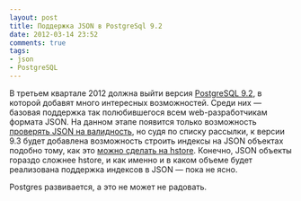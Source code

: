 ```yaml
---
layout: post
title: Поддержка JSON в PostgreSql 9.2
date: 2012-03-14 23:52
comments: true
tags:
- json
- PostgreSQL
---
```


В третьем квартале 2012 должна выйти версия [PostgreSQL 9.2](http://www.postgresql.org/developer/roadmap/), в которой
добавят много интересных возможностей. Среди них — базовая поддержка так полюбившегося всем web-разработчикам формата
JSON. На данном этапе появится только возможность [проверять JSON на валидность](http://www.postgresql.org/docs/devel/static/datatype-json.html),
но судя по списку рассылки, к версии 9.3 будет добавлена возможность строить индексы на JSON объектах подобно тому, как
это [можно сделать на hstore](/blog/2012/01/23/hstore/). Конечно, JSON объекты гораздо сложнее hstore, и как именно и в
каком объеме будет реализована поддержка индексов в JSON — пока не ясно.

Postgres развивается, а это не может не радовать.
